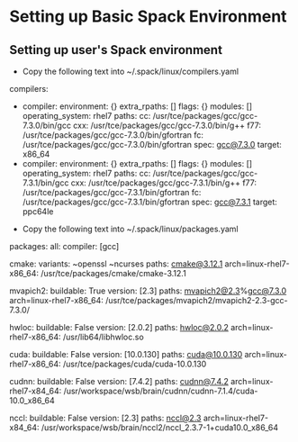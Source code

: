 # Setting up Basic Spack Environment

## Setting up user's Spack environment

+ Copy the following text into ~/.spack/linux/compilers.yaml

compilers:
- compiler:
    environment: {}
    extra_rpaths: []
    flags: {}
    modules: []
    operating_system: rhel7
    paths:
      cc: /usr/tce/packages/gcc/gcc-7.3.0/bin/gcc
      cxx: /usr/tce/packages/gcc/gcc-7.3.0/bin/g++
      f77: /usr/tce/packages/gcc/gcc-7.3.0/bin/gfortran
      fc: /usr/tce/packages/gcc/gcc-7.3.0/bin/gfortran
    spec: gcc@7.3.0
    target: x86_64
- compiler:
    environment: {}
    extra_rpaths: []
    flags: {}
    modules: []
    operating_system: rhel7
    paths:
      cc: /usr/tce/packages/gcc/gcc-7.3.1/bin/gcc
      cxx: /usr/tce/packages/gcc/gcc-7.3.1/bin/g++
      f77: /usr/tce/packages/gcc/gcc-7.3.1/bin/gfortran
      fc: /usr/tce/packages/gcc/gcc-7.3.1/bin/gfortran
    spec: gcc@7.3.1
    target: ppc64le

+ Copy the following text into ~/.spack/linux/packages.yaml

packages:
  all:
    compiler: [gcc]
    
  cmake:
    variants: ~openssl ~ncurses
    paths:
      cmake@3.12.1 arch=linux-rhel7-x86_64:  /usr/tce/packages/cmake/cmake-3.12.1

  mvapich2:
    buildable: True
    version: [2.3]
    paths:
      mvapich2@2.3%gcc@7.3.0 arch=linux-rhel7-x86_64: /usr/tce/packages/mvapich2/mvapich2-2.3-gcc-7.3.0/

  hwloc:
    buildable: False
    version: [2.0.2]
    paths:
      hwloc@2.0.2 arch=linux-rhel7-x86_64: /usr/lib64/libhwloc.so

  cuda:
    buildable: False
    version: [10.0.130]
    paths:
      cuda@10.0.130 arch=linux-rhel7-x86_64: /usr/tce/packages/cuda/cuda-10.0.130

  cudnn:
    buildable: False
    version: [7.4.2]
    paths:
      cudnn@7.4.2 arch=linux-rhel7-x84_64: /usr/workspace/wsb/brain/cudnn/cudnn-7.1.4/cuda-10.0_x86_64

  nccl:
    buildable: False
    version: [2.3]
    paths:
      nccl@2.3 arch=linux-rhel7-x84_64: /usr/workspace/wsb/brain/nccl2/nccl_2.3.7-1+cuda10.0_x86_64


